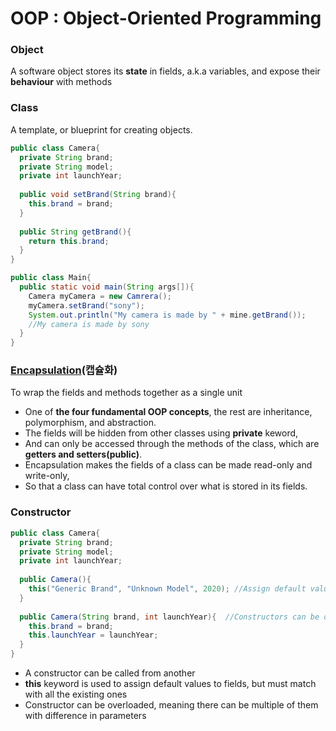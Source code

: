 # OOP : Object-Oriented Programming

### Object
A software object stores its **state** in fields, a.k.a variables, and expose their **behaviour** with methods

### Class
A template, or blueprint for creating objects.
```java
public class Camera{
  private String brand;
  private String model;
  private int launchYear;
  
  public void setBrand(String brand){
    this.brand = brand;
  }
  
  public String getBrand(){
    return this.brand;
  }
}
```
```java
public class Main{
  public static void main(String args[]){
    Camera myCamera = new Camrera();
    myCamera.setBrand("sony");
    System.out.println("My camera is made by " + mine.getBrand());
    //My camera is made by sony
  }
}
```
### [Encapsulation](https://www.tutorialspoint.com/java/java_encapsulation.htm)(캡슐화)
To wrap the fields and methods together as a single unit
* One of **the four fundamental OOP concepts**, the rest are inheritance, polymorphism, and abstraction. 
* The fields will be hidden from other classes using **private** keword, 
* And can only be accessed through the methods of the class, which are **getters and setters(public)**.
* Encapsulation makes the fields of a class can be made read-only and write-only,
* So that a class can have total control over what is stored in its fields.

### Constructor
```java
public class Camera{
  private String brand;
  private String model;
  private int launchYear;
  
  public Camera(){
    this("Generic Brand", "Unknown Model", 2020); //Assign default values with 'this' keyword
  }
  
  public Camera(String brand, int launchYear){  //Constructors can be overloaded
    this.brand = brand;
    this.launchYear = launchYear;
  }
}
```
* A constructor can be called from another
* **this** keyword is used to assign default values to fields, but must match with all the existing ones
* Constructor can be overloaded, meaning there can be multiple of them with difference in parameters

